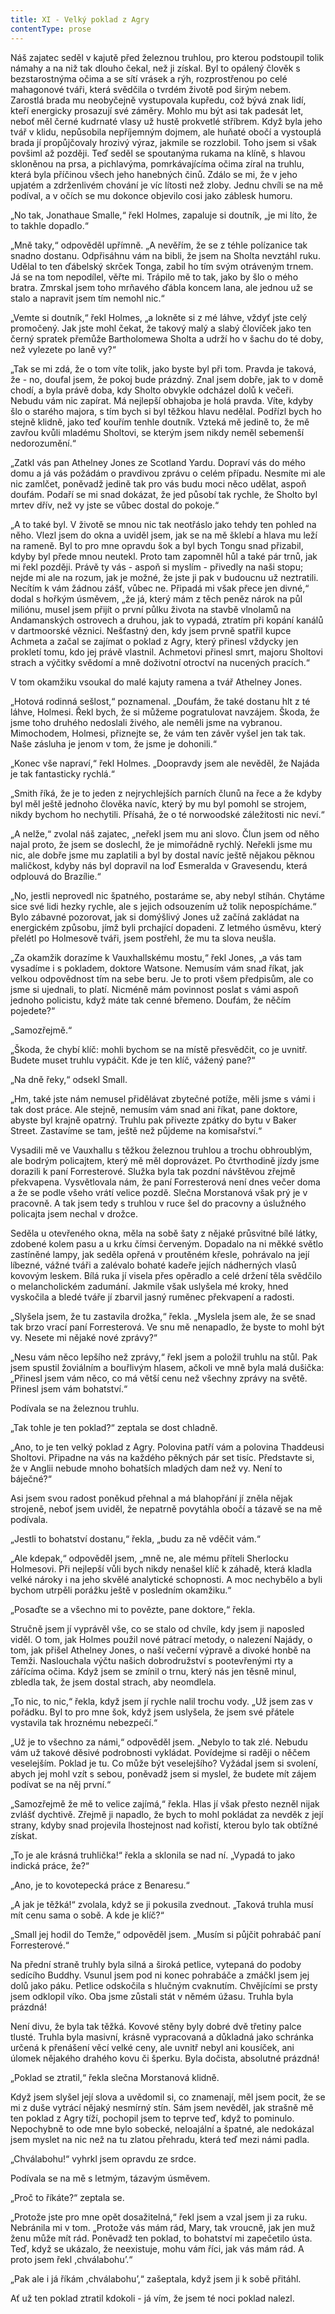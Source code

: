 ```yaml
---
title: XI - Velký poklad z Agry
contentType: prose
---
```


<section>

Náš zajatec seděl v kajutě před železnou truhlou, pro kterou podstoupil tolik námahy a na niž tak dlouho čekal, než ji získal. Byl to opálený člověk s bezstarostnýma očima a se sítí vrásek a rýh, rozprostřenou po celé mahagonové tváři, která svědčila o tvrdém životě pod širým nebem. Zarostlá brada mu neobyčejně vystupovala kupředu, což bývá znak lidí, kteří energicky prosazují své záměry. Mohlo mu být asi tak padesát let, neboť měl černé kudrnaté vlasy už hustě prokvetlé stříbrem. Když byla jeho tvář v klidu, nepůsobila nepříjemným dojmem, ale huňaté obočí a vystouplá brada jí propůjčovaly hrozivý výraz, jakmile se rozzlobil. Toho jsem si však povšiml až později. Teď seděl se spoutanýma rukama na klíně, s hlavou skloněnou na prsa, a pichlavýma, pomrkávajícíma očima zíral na truhlu, která byla příčinou všech jeho hanebných činů. Zdálo se mi, že v jeho upjatém a zdrženlivém chování je víc lítosti než zloby. Jednu chvíli se na mě podíval, a v očích se mu dokonce objevilo cosi jako záblesk humoru.

„No tak, Jonathaue Smalle,“ řekl Holmes, zapaluje si doutník, „je mi líto, že to takhle dopadlo.“

„Mně taky,“ odpověděl upřímně. „A nevěřím, že se z téhle polízanice tak snadno dostanu. Odpřisáhnu vám na bibli, že jsem na Sholta nevztáhl ruku. Udělal to ten ďábelský skrček Tonga, zabil ho tím svým otráveným trnem. Já se na tom nepodílel, věřte mi. Trápilo mě to tak, jako by šlo o mého bratra. Zmrskal jsem toho mrňavého ďábla koncem lana, ale jednou už se stalo a napravit jsem tím nemohl nic.“

„Vemte si doutník,“ řekl Holmes, „a lokněte si z mé láhve, vždyť jste celý promočený. Jak jste mohl čekat, že takový malý a slabý človíček jako ten černý spratek přemůže Bartholomewa Sholta a udrží ho v šachu do té doby, než vylezete po laně vy?“

„Tak se mi zdá, že o tom víte tolik, jako byste byl při tom. Pravda je taková, že - no, doufal jsem, že pokoj bude prázdný. Znal jsem dobře, jak to v domě chodí, a byla právě doba, kdy Sholto obvykle odcházel dolů k večeři. Nebudu vám nic zapírat. Má nejlepší obhajoba je holá pravda. Víte, kdyby šlo o starého majora, s tím bych si byl těžkou hlavu nedělal. Podřízl bych ho stejně klidně, jako teď kouřím tenhle doutník. Vzteká mě jedině to, že mě zavřou kvůli mladému Sholtovi, se kterým jsem nikdy neměl sebemenší nedorozumění.“

„Zatkl vás pan Athelney Jones ze Scotland Yardu. Dopraví vás do mého domu a já vás požádám o pravdivou zprávu o celém případu. Nesmíte mi ale nic zamlčet, poněvadž jedině tak pro vás budu moci něco udělat, aspoň doufám. Podaří se mi snad dokázat, že jed působí tak rychle, že Sholto byl mrtev dřív, než vy jste se vůbec dostal do pokoje.“

„A to také byl. V životě se mnou nic tak neotřáslo jako tehdy ten pohled na něho. Vlezl jsem do okna a uviděl jsem, jak se na mě šklebí a hlava mu leží na rameně. Byl to pro mne opravdu šok a byl bych Tongu snad přizabil, kdyby byl přede mnou neutekl. Proto tam zapomněl hůl a také pár trnů, jak mi řekl později. Právě ty vás - aspoň si myslím - přivedly na naši stopu; nejde mi ale na rozum, jak je možné, že jste ji pak v budoucnu už neztratili. Necítím k vám žádnou zášť, vůbec ne. Připadá mi však přece jen divné,“ dodal s hořkým úsměvem, „že já, který mám z těch peněz nárok na půl miliónu, musel jsem přijít o první půlku života na stavbě vlnolamů na Andamanských ostrovech a druhou, jak to vypadá, ztratím při kopání kanálů v dartmoorské věznici. Nešťastný den, kdy jsem prvně spatřil kupce Achmeta a začal se zajímat o poklad z Agry, který přinesl vždycky jen prokletí tomu, kdo jej právě vlastnil. Achmetovi přinesl smrt, majoru Sholtovi strach a výčitky svědomí a mně doživotní otroctví na nucených pracích.“

V tom okamžiku vsoukal do malé kajuty ramena a tvář Athelney Jones.

„Hotová rodinná sešlost,“ poznamenal. „Doufám, že také dostanu hlt z té láhve, Holmesi. Řekl bych, že si můžeme pogratulovat navzájem. Škoda, že jsme toho druhého nedoslali živého, ale neměli jsme na vybranou. Mimochodem, Holmesi, přiznejte se, že vám ten závěr vyšel jen tak tak. Naše zásluha je jenom v tom, že jsme je dohonili.“

„Konec vše napraví,“ řekl Holmes. „Doopravdy jsem ale nevěděl, že Najáda je tak fantasticky rychlá.“

„Smith říká, že je to jeden z nejrychlejších parních člunů na řece a že kdyby byl měl ještě jednoho člověka navíc, který by mu byl pomohl se strojem, nikdy bychom ho nechytili. Přísahá, že o té norwoodské záležitosti nic neví.“

„A nelže,“ zvolal náš zajatec, „neřekl jsem mu ani slovo. Člun jsem od něho najal proto, že jsem se doslechl, že je mimořádně rychlý. Neřekli jsme mu nic, ale dobře jsme mu zaplatili a byl by dostal navíc ještě nějakou pěknou maličkost, kdyby nás byl dopravil na loď Esmeralda v Gravesendu, která odplouvá do Brazílie.“

„No, jestli neprovedl nic špatného, postaráme se, aby nebyl stíhán. Chytáme sice své lidi hezky rychle, ale s jejich odsouzením už tolik nepospícháme.“ Bylo zábavné pozorovat, jak si domýšlivý Jones už začíná zakládat na energickém způsobu, jímž byli prchající dopadeni. Z letmého úsměvu, který přelétl po Holmesově tváři, jsem postřehl, že mu ta slova neušla.

„Za okamžik dorazíme k Vauxhallskému mostu,“ řekl Jones, „a vás tam vysadíme i s pokladem, doktore Watsone. Nemusím vám snad říkat, jak velkou odpovědnost tím na sebe beru. Je to proti všem předpisům, ale co jsme si ujednali, to platí. Nicméně mám povinnost poslat s vámi aspoň jednoho policistu, když máte tak cenné břemeno. Doufám, že něčím pojedete?“

„Samozřejmě.“

„Škoda, že chybí klíč: mohli bychom se na místě přesvědčit, co je uvnitř. Budete muset truhlu vypáčit. Kde je ten klíč, vážený pane?“

„Na dně řeky,“ odsekl Small.

„Hm, také jste nám nemusel přidělávat zbytečné potíže, měli jsme s vámi i tak dost práce. Ale stejně, nemusím vám snad ani říkat, pane doktore, abyste byl krajně opatrný. Truhlu pak přivezte zpátky do bytu v Baker Street. Zastavíme se tam, ještě než půjdeme na komisařství.“

Vysadili mě ve Vauxhallu s těžkou železnou truhlou a trochu obhroublým, ale bodrým policajtem, který mě měl doprovázet. Po čtvrthodině jízdy jsme dorazili k paní Forresterové. Služka byla tak pozdní návštěvou zřejmě překvapena. Vysvětlovala nám, že paní Forresterová není dnes večer doma a že se podle všeho vrátí velice pozdě. Slečna Morstanová však prý je v pracovně. A tak jsem tedy s truhlou v ruce šel do pracovny a úslužného policajta jsem nechal v drožce.

Seděla u otevřeného okna, měla na sobě šaty z nějaké průsvitné bílé látky, zdobené kolem pasu a u krku čímsi červeným. Dopadalo na ni měkké světlo zastíněné lampy, jak seděla opřená v proutěném křesle, pohrávalo na její líbezné, vážné tváři a zalévalo bohaté kadeře jejích nádherných vlasů kovovým leskem. Bílá ruka jí visela přes opěradlo a celé držení těla svědčilo o melancholickém zadumání. Jakmile však uslyšela mé kroky, hned vyskočila a bledé tváře jí zbarvil jasný ruměnec překvapení a radosti.

„Slyšela jsem, že tu zastavila drožka,“ řekla. „Myslela jsem ale, že se snad tak brzo vrací paní Forresterová. Ve snu mě nenapadlo, že byste to mohl být vy. Nesete mi nějaké nové zprávy?“

„Nesu vám něco lepšího než zprávy,“ řekl jsem a položil truhlu na stůl. Pak jsem spustil žoviálním a bouřlivým hlasem, ačkoli ve mně byla malá dušička: „Přinesl jsem vám něco, co má větší cenu než všechny zprávy na světě. Přinesl jsem vám bohatství.“

Podívala se na železnou truhlu.

„Tak tohle je ten poklad?“ zeptala se dost chladně.

„Ano, to je ten velký poklad z Agry. Polovina patří vám a polovina Thaddeusi Sholtovi. Připadne na vás na každého pěkných pár set tisíc. Představte si, že v Anglii nebude mnoho bohatších mladých dam než vy. Není to báječné?“

Asi jsem svou radost poněkud přehnal a má blahopřání jí zněla nějak strojeně, neboť jsem uviděl, že nepatrně povytáhla obočí a tázavě se na mě podívala.

„Jestli to bohatství dostanu,“ řekla, „budu za ně vděčit vám.“

„Ale kdepak,“ odpověděl jsem, „mně ne, ale mému příteli Sherlocku Holmesovi. Při nejlepší vůli bych nikdy nenašel klíč k záhadě, která kladla velké nároky i na jeho skvělé analytické schopnosti. A moc nechybělo a byli bychom utrpěli porážku ještě v posledním okamžiku.“

„Posaďte se a všechno mi to povězte, pane doktore,“ řekla.

Stručně jsem jí vyprávěl vše, co se stalo od chvíle, kdy jsem ji naposled viděl. O tom, jak Holmes použil nové pátrací metody, o nalezení Najády, o tom, jak přišel Athelney Jones, o naší večerní výpravě a divoké honbě na Temži. Naslouchala výčtu našich dobrodružství s pootevřenými rty a zářícíma očima. Když jsem se zmínil o trnu, který nás jen těsně minul, zbledla tak, že jsem dostal strach, aby neomdlela.

„To nic, to nic,“ řekla, když jsem jí rychle nalil trochu vody. „Už jsem zas v pořádku. Byl to pro mne šok, když jsem uslyšela, že jsem své přátele vystavila tak hroznému nebezpečí.“

„Už je to všechno za námi,“ odpověděl jsem. „Nebylo to tak zlé. Nebudu vám už takové děsivé podrobnosti vykládat. Povídejme si raději o něčem veselejším. Poklad je tu. Co může být veselejšího? Vyžádal jsem si svolení, abych jej mohl vzít s sebou, poněvadž jsem si myslel, že budete mít zájem podívat se na něj první.“

„Samozřejmě že mě to velice zajímá,“ řekla. Hlas jí však přesto nezněl nijak zvlášť dychtivě. Zřejmě ji napadlo, že bych to mohl pokládat za nevděk z její strany, kdyby snad projevila lhostejnost nad kořistí, kterou bylo tak obtížné získat.

„To je ale krásná truhlička!“ řekla a sklonila se nad ní. „Vypadá to jako indická práce, že?“

„Ano, je to kovotepecká práce z Benaresu.“

„A jak je těžká!“ zvolala, když se ji pokusila zvednout. „Taková truhla musí mít cenu sama o sobě. A kde je klíč?“

„Small jej hodil do Temže,“ odpověděl jsem. „Musím si půjčit pohrabáč paní Forresterové.“

Na přední straně truhly byla silná a široká petlice, vytepaná do podoby sedícího Buddhy. Vsunul jsem pod ni konec pohrabáče a zmáčkl jsem jej dolů jako páku. Petlice odskočila s hlučným cvaknutím. Chvějícími se prsty jsem odklopil víko. Oba jsme zůstali stát v němém úžasu. Truhla byla prázdná!

Není divu, že byla tak těžká. Kovové stěny byly dobré dvě třetiny palce tlusté. Truhla byla masivní, krásně vypracovaná a důkladná jako schránka určená k přenášení věcí velké ceny, ale uvnitř nebyl ani kousíček, ani úlomek nějakého drahého kovu či šperku. Byla dočista, absolutné prázdná!

„Poklad se ztratil,“ řekla slečna Morstanová klidně.

Když jsem slyšel její slova a uvědomil si, co znamenají, měl jsem pocit, že se mi z duše vytrácí nějaký nesmírný stín. Sám jsem nevěděl, jak strašně mě ten poklad z Agry tíží, pochopil jsem to teprve teď, když to pominulo. Nepochybně to ode mne bylo sobecké, neloajální a špatné, ale nedokázal jsem myslet na nic než na tu zlatou přehradu, která teď mezi námi padla.

„Chválabohu!“ vyhrkl jsem opravdu ze srdce.

Podívala se na mě s letmým, tázavým úsměvem.

„Proč to říkáte?“ zeptala se.

„Protože jste pro mne opět dosažitelná,“ řekl jsem a vzal jsem ji za ruku. Nebránila mi v tom. „Protože vás mám rád, Mary, tak vroucně, jak jen muž ženu může mít rád. Poněvadž ten poklad, to bohatství mi zapečetilo ústa. Teď, když se ukázalo, že neexistuje, mohu vám říci, jak vás mám rád. A proto jsem řekl ,chválabohu’.“

„Pak ale i já říkám ,chválabohu’,“ zašeptala, když jsem ji k sobě přitáhl.

Ať už ten poklad ztratil kdokoli - já vím, že jsem té noci poklad nalezl.

</section>
